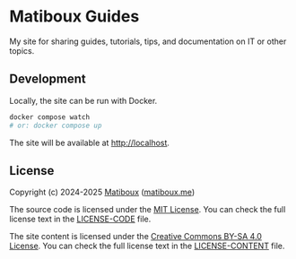 # Matiboux Guides

My site for sharing guides, tutorials, tips, and documentation on IT or other topics.


## Development

Locally, the site can be run with Docker.

```bash
docker compose watch
# or: docker compose up
```

The site will be available at [http://localhost](http://localhost).


## License

Copyright (c) 2024-2025 [Matiboux](https://github.com/matiboux) ([matiboux.me](https://matiboux.me))

The source code is licensed under the [MIT License](https://opensource.org/licenses/MIT). You can check the full license text in the [LICENSE-CODE](LICENSE-CODE) file.

The site content is licensed under the [Creative Commons BY-SA 4.0 License](https://creativecommons.org/licenses/by-sa/4.0/). You can check the full license text in the [LICENSE-CONTENT](LICENSE-CONTENT) file.
